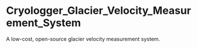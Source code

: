 # Cryologger_Glacier_Velocity_Measurement_System
A low-cost, open-source glacier velocity measurement system.
